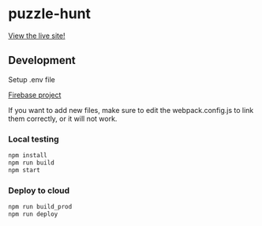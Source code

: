 # puzzle-hunt

[View the live site!](https://cmu-puzzle-hunt.web.app)

## Development

Setup .env file

[Firebase project](https://console.firebase.google.com/u/0/project/cmu-puzzle-hunt/database/cmu-puzzle-hunt-default-rtdb/data)

If you want to add new files,
make sure to edit the webpack.config.js to link them correctly, or it
will not work.

### Local testing

```bash
npm install
npm run build
npm start
```

### Deploy to cloud

```bash
npm run build_prod
npm run deploy
```
